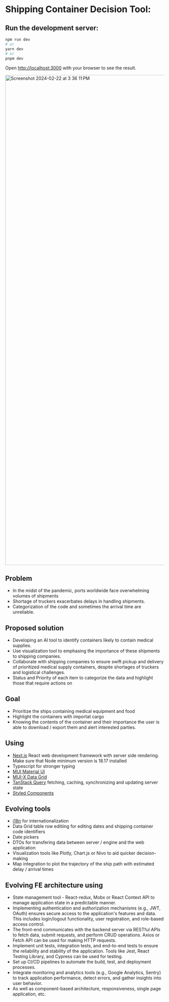 # Shipping Container Decision Tool:

## Run the development server:

```bash
npm run dev
# or
yarn dev
# or
pnpm dev
```

Open [http://localhost:3000](http://localhost:3000) with your browser to see the result.

<img width="1551" alt="Screenshot 2024-02-22 at 3 36 11 PM" src="https://github.com/xeniyandkn/shipping-container-decision-tool/assets/93728505/868cff19-afb5-41c3-b477-a0eb4a097bfe">

## Problem
- In the midst of the pandemic, ports worldwide face overwhelming volumes of shipments
- Shortage of truckers exacerbates delays in handling shipments.
- Categorization of the code and sometimes the arrival time are unreliable. 

## Proposed solution
- Developing an AI tool to identify containers likely to contain medical supplies.
- Use visualization tool to emphasing the importance of these shipments to shipping companies.
- Collaborate with shipping companies to ensure swift pickup and delivery of prioritized medical supply containers, despite shortages of truckers and logistical challenges.
- Status and Priority of each item to categorize the data and highlight those that require actions on

## Goal
- Prioritize the ships containing medical equipment and food
- Highlight the containers with importat cargo
- Knowing the contents of the container and their importance the user is able to download / export them and alert interested parties.

## Using

- [Next.js](https://nextjs.org/) React web development framework with server side rendering. 
Make sure that Node minimum version is 18.17 installed
- Typescript for stronger typing
- [MUI Material UI](https://mui.com/)
- [MUI-X Data Grid](https://mui.com/x/react-data-grid/layout/)
- [TanStack Query](https://tanstack.com/query/latest) fetching, caching, synchronizing and updating server state
- [Styled Components](https://styled-components.com/)

## Evolving tools

- [i18n](https://www.i18next.com/) for internationalization
- Data Grid table row editiing for editing dates and shipping container code identifiers
- Date pickers
- DTOs for transfering data between server / engine and the web application
- Visualization tools like Plotly, Chart.js or Nivo to aid quicker decision-making
- Map integration to plot the trajectory of the ship path with estimated delay / arrival times 

## Evolving FE architecture using

- State management tool - React-redux, Mobx or React Context API to manage application state in a predictable manner.
- Implementing authentication and authorization mechanisms (e.g., JWT, OAuth) ensures secure access to the application's features and data. This includes login/logout functionality, user registration, and role-based access control.
- The front-end communicates with the backend server via RESTful APIs to fetch data, submit requests, and perform CRUD operations. Axios or Fetch API can be used for making HTTP requests.
- Implement unit tests, integration tests, and end-to-end tests to ensure the reliability and stability of the application. Tools like Jest, React Testing Library, and Cypress can be used for testing.
- Set up CI/CD pipelines to automate the build, test, and deployment processes.
- Integrate monitoring and analytics tools (e.g., Google Analytics, Sentry) to track application performance, detect errors, and gather insights into user behavior.
- As well as component-based architecture, responsiveness, single page application, etc.
